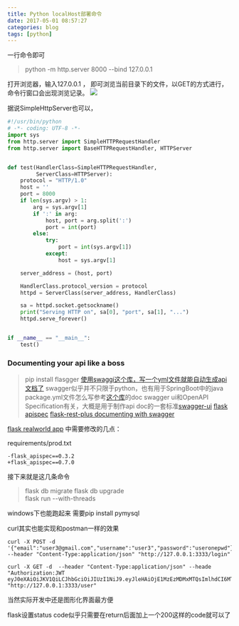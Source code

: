 ```yaml
---
title: Python localHost部署命令
date: 2017-05-01 08:57:27
categories: blog
tags: [python]
---
```


一行命令即可
>  python -m http.server 8000 --bind 127.0.0.1

打开浏览器，输入127.0.0.1 ， 即可浏览当前目录下的文件，以GET的方式进行，命令行窗口会出现浏览记录。
![](https://www.haldir66.ga/static/imgs/ChMkJ1fAMmKIIFpWAA_5Us41gQkAAUv1QE2Pp8AD_lq599.jpg)
<!--more-->

据说SimpleHttpServer也可以，
```python
#!/usr/bin/python
# -*- coding: UTF-8 -*-
import sys
from http.server import SimpleHTTPRequestHandler
from http.server import BaseHTTPRequestHandler, HTTPServer


def test(HandlerClass=SimpleHTTPRequestHandler,
         ServerClass=HTTPServer):
    protocol = "HTTP/1.0"
    host = ''
    port = 8000
    if len(sys.argv) > 1:
        arg = sys.argv[1]
        if ':' in arg:
            host, port = arg.split(':')
            port = int(port)
        else:
            try:
                port = int(sys.argv[1])
            except:
                host = sys.argv[1]

    server_address = (host, port)

    HandlerClass.protocol_version = protocol
    httpd = ServerClass(server_address, HandlerClass)

    sa = httpd.socket.getsockname()
    print("Serving HTTP on", sa[0], "port", sa[1], "...")
    httpd.serve_forever()


if __name__ == "__main__":
    test()
```





### Documenting your api like a boss

> pip install flasgger
[使用swaggi这个库，写一个yml文件就能自动生成api文档了](http://brunorocha.org/python/flask/flasgger-api-playground-with-flask-and-swagger-ui.html) swagger似乎并不只限于python，也有用于SpringBoot中的java package.yml文件怎么写参考[这个库](https://github.com/rochacbruno/flasgger)的doc
swagger ui和OpenAPI Specification有关，大概是用于制作api doc的一套标准[swagger-ui](https://github.com/swagger-api/swagger-ui)
[flask apispec](https://github.com/jmcarp/flask-apispec)
[flask-rest-plus documenting with swagger](http://michal.karzynski.pl/blog/2016/06/19/building-beautiful-restful-apis-using-flask-swagger-ui-flask-restplus/)

[flask realworld app](https://github.com/gothinkster/flask-realworld-example-app)
中需要修改的几点：

requirements/prod.txt
```
-flask_apispec==0.3.2
+flask_apispec==0.7.0
```
接下来就是这几条命令
>flask db migrate 
flask db upgrade    
flask run --with-threads

windows下也能跑起来
需要pip install pymysql


curl其实也能实现和postman一样的效果
```
curl -X POST -d '{"email":"user3@gmail.com","username":"user3","password":"useronepwd"}' --header "Content-Type:application/json" "http://127.0.0.1:3333/login"

curl -X GET -d  --header "Content-Type:application/json" --heade "Authorization:JWT eyJ0eXAiOiJKV1QiLCJhbGciOiJIUzI1NiJ9.eyJleHAiOjE1MzEzMDMxMTQsImlhdCI6MTUzMTMwMzA4NCwiaXNzIjoia2VuIiwiZGF0YSI6eyJpZCI6MiwibG9naW5fdGltZSI6MTUzMTMwMzA4NH19.04xDT6H2qoKzXpMZygFDIf8kpo4ksEl8J_mzvotgOoA" "http://127.0.0.1:3333/user"
```
当然实际开发中还是图形化界面最方便


flask设置status code似乎只需要在return后面加上一个200这样的code就可以了
